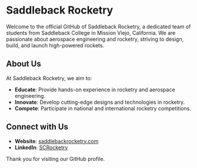 # Saddleback Rocketry

Welcome to the official GitHub of Saddleback Rocketry, a dedicated team of students from Saddleback College in Mission Viejo, California. We are passionate about aerospace engineering and rocketry, striving to design, build, and launch high-powered rockets.

## About Us

At Saddleback Rocketry, we aim to:

- **Educate**: Provide hands-on experience in rocketry and aerospace engineering.
- **Innovate**: Develop cutting-edge designs and technologies in rocketry.
- **Compete**: Participate in national and international rocketry competitions.

## Connect with Us

- **Website**: [saddlebackrocketry.com](https://saddlebackrocketry.com)
- **LinkedIn**: [SCRocketry](https://www.linkedin.com/company/sc-rocketry/)

Thank you for visiting our GitHub profile.
